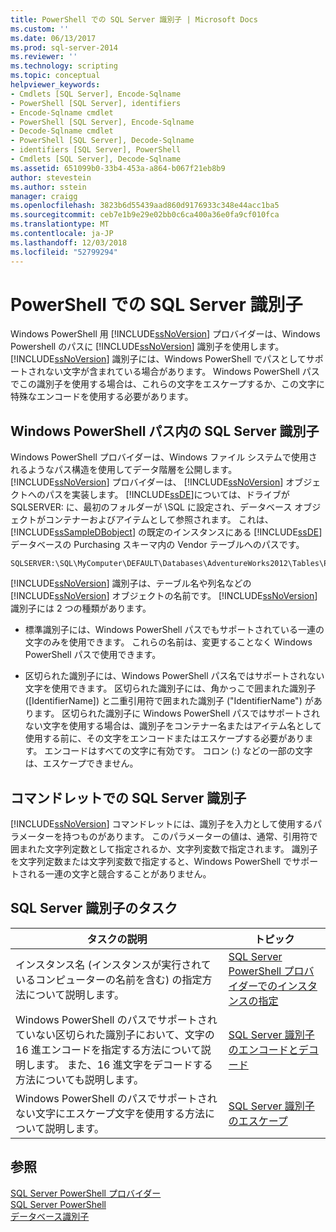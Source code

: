```yaml
---
title: PowerShell での SQL Server 識別子 | Microsoft Docs
ms.custom: ''
ms.date: 06/13/2017
ms.prod: sql-server-2014
ms.reviewer: ''
ms.technology: scripting
ms.topic: conceptual
helpviewer_keywords:
- Cmdlets [SQL Server], Encode-Sqlname
- PowerShell [SQL Server], identifiers
- Encode-Sqlname cmdlet
- PowerShell [SQL Server], Encode-Sqlname
- Decode-Sqlname cmdlet
- PowerShell [SQL Server], Decode-Sqlname
- identifiers [SQL Server], PowerShell
- Cmdlets [SQL Server], Decode-Sqlname
ms.assetid: 651099b0-33b4-453a-a864-b067f21eb8b9
author: stevestein
ms.author: sstein
manager: craigg
ms.openlocfilehash: 3823b6d55439aad860d9176933c348e44acc1ba5
ms.sourcegitcommit: ceb7e1b9e29e02bb0c6ca400a36e0fa9cf010fca
ms.translationtype: MT
ms.contentlocale: ja-JP
ms.lasthandoff: 12/03/2018
ms.locfileid: "52799294"
---
```

# <a name="sql-server-identifiers-in-powershell"></a>PowerShell での SQL Server 識別子
  Windows PowerShell 用 [!INCLUDE[ssNoVersion](../includes/ssnoversion-md.md)] プロバイダーは、Windows Powershell のパスに [!INCLUDE[ssNoVersion](../includes/ssnoversion-md.md)] 識別子を使用します。 [!INCLUDE[ssNoVersion](../includes/ssnoversion-md.md)] 識別子には、Windows PowerShell でパスとしてサポートされない文字が含まれている場合があります。 Windows PowerShell パスでこの識別子を使用する場合は、これらの文字をエスケープするか、この文字に特殊なエンコードを使用する必要があります。  
  
## <a name="sql-server-identifiers-in-windows-powershell-paths"></a>Windows PowerShell パス内の SQL Server 識別子  
 Windows PowerShell プロバイダーは、Windows ファイル システムで使用されるようなパス構造を使用してデータ階層を公開します。 [!INCLUDE[ssNoVersion](../includes/ssnoversion-md.md)] プロバイダーは、 [!INCLUDE[ssNoVersion](../includes/ssnoversion-md.md)] オブジェクトへのパスを実装します。 [!INCLUDE[ssDE](../includes/ssde-md.md)]については、ドライブが SQLSERVER: に、最初のフォルダーが \SQL に設定され、データベース オブジェクトがコンテナーおよびアイテムとして参照されます。 これは、 [!INCLUDE[ssSampleDBobject](../includes/sssampledbobject-md.md)] の既定のインスタンスにある [!INCLUDE[ssDE](../includes/ssde-md.md)]データベースの Purchasing スキーマ内の Vendor テーブルへのパスです。  
  
```  
SQLSERVER:\SQL\MyComputer\DEFAULT\Databases\AdventureWorks2012\Tables\Purchasing.Vendor  
```  
  
 [!INCLUDE[ssNoVersion](../includes/ssnoversion-md.md)] 識別子は、テーブル名や列名などの [!INCLUDE[ssNoVersion](../includes/ssnoversion-md.md)] オブジェクトの名前です。 [!INCLUDE[ssNoVersion](../includes/ssnoversion-md.md)] 識別子には 2 つの種類があります。  
  
-   標準識別子には、Windows PowerShell パスでもサポートされている一連の文字のみを使用できます。 これらの名前は、変更することなく Windows PowerShell パスで使用できます。  
  
-   区切られた識別子には、Windows PowerShell パス名ではサポートされない文字を使用できます。 区切られた識別子には、角かっこで囲まれた識別子 ([IdentifierName]) と二重引用符で囲まれた識別子 ("IdentifierName") があります。 区切られた識別子に Windows PowerShell パスではサポートされない文字を使用する場合は、識別子をコンテナー名またはアイテム名として使用する前に、その文字をエンコードまたはエスケープする必要があります。 エンコードはすべての文字に有効です。 コロン (:) などの一部の文字は、エスケープできません。  
  
## <a name="sql-server-identifiers-in-cmdlets"></a>コマンドレットでの SQL Server 識別子  
 [!INCLUDE[ssNoVersion](../includes/ssnoversion-md.md)] コマンドレットには、識別子を入力として使用するパラメーターを持つものがあります。 このパラメーターの値は、通常、引用符で囲まれた文字列定数として指定されるか、文字列変数で指定されます。 識別子を文字列定数または文字列変数で指定すると、Windows PowerShell でサポートされる一連の文字と競合することがありません。  
  
## <a name="sql-server-identifier-tasks"></a>SQL Server 識別子のタスク  
  
|タスクの説明|トピック|  
|----------------------|-----------|  
|インスタンス名 (インスタンスが実行されているコンピューターの名前を含む) の指定方法について説明します。|[SQL Server PowerShell プロバイダーでのインスタンスの指定](sql-server-powershell-provider.md)|  
|Windows PowerShell のパスでサポートされていない区切られた識別子において、文字の 16 進エンコードを指定する方法について説明します。 また、16 進文字をデコードする方法についても説明します。|[SQL Server 識別子のエンコードとデコード](encode-and-decode-sql-server-identifiers.md)|  
|Windows PowerShell のパスでサポートされない文字にエスケープ文字を使用する方法について説明します。|[SQL Server 識別子のエスケープ](escape-sql-server-identifiers.md)|  
  
## <a name="see-also"></a>参照  
 [SQL Server PowerShell プロバイダー](sql-server-powershell-provider.md)   
 [SQL Server PowerShell](sql-server-powershell.md)   
 [データベース識別子](../relational-databases/databases/database-identifiers.md)  
  
  
